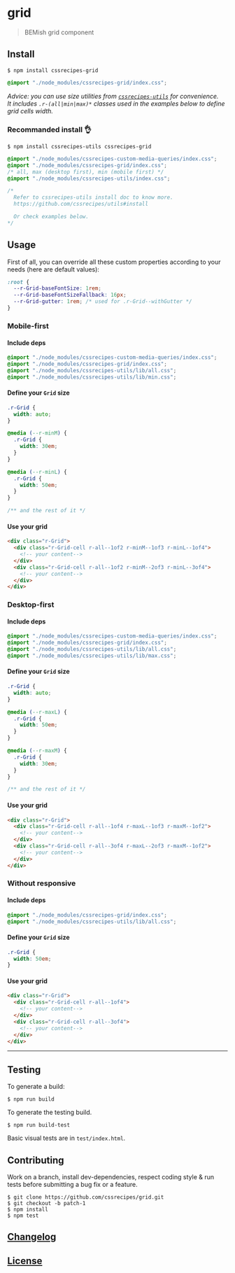 # grid

> BEMish grid component

## Install

```console
$ npm install cssrecipes-grid
```

```css
@import "./node_modules/cssrecipes-grid/index.css";
```

_Advice: you can use size utilities from [`cssrecipes-utils`](http://github.com/cssrecipes/utils) for convenience.  
It includes `.r-(all|min|max)*` classes used in the examples below to define grid cells width._

### Recommanded install 👌

```console
$ npm install cssrecipes-utils cssrecipes-grid
```

```css
@import "./node_modules/cssrecipes-custom-media-queries/index.css";
@import "./node_modules/cssrecipes-grid/index.css";
/* all, max (desktop first), min (mobile first) */
@import "./node_modules/cssrecipes-utils/index.css";

/*
  Refer to cssrecipes-utils install doc to know more.
  https://github.com/cssrecipes/utils#install

  Or check examples below.
*/
```

## Usage

First of all, you can override all these custom properties according to your needs (here are default values):

```css
:root {
  --r-Grid-baseFontSize: 1rem;
  --r-Grid-baseFontSizeFallback: 16px;
  --r-Grid-gutter: 1rem; /* used for .r-Grid--withGutter */
}
```

### Mobile-first

#### Include deps

```css
@import "./node_modules/cssrecipes-custom-media-queries/index.css";
@import "./node_modules/cssrecipes-grid/index.css";
@import "./node_modules/cssrecipes-utils/lib/all.css";
@import "./node_modules/cssrecipes-utils/lib/min.css";
```

#### Define your `Grid` size

```css
.r-Grid {
  width: auto;
}

@media (--r-minM) {
  .r-Grid {
    width: 30em;
  }
}

@media (--r-minL) {
  .r-Grid {
    width: 50em;
  }
}

/** and the rest of it */
```

#### Use your grid

```html
<div class="r-Grid">
  <div class="r-Grid-cell r-all--1of2 r-minM--1of3 r-minL--1of4">
    <!-- your content-->
  </div>
  <div class="r-Grid-cell r-all--1of2 r-minM--2of3 r-minL--3of4">
    <!-- your content-->
  </div>
</div>
```

### Desktop-first

#### Include deps

```css
@import "./node_modules/cssrecipes-custom-media-queries/index.css";
@import "./node_modules/cssrecipes-grid/index.css";
@import "./node_modules/cssrecipes-utils/lib/all.css";
@import "./node_modules/cssrecipes-utils/lib/max.css";
```

#### Define your `Grid` size

```css
.r-Grid {
  width: auto;
}

@media (--r-maxL) {
  .r-Grid {
    width: 50em;
  }
}

@media (--r-maxM) {
  .r-Grid {
    width: 30em;
  }
}

/** and the rest of it */
```

#### Use your grid

```html
<div class="r-Grid">
  <div class="r-Grid-cell r-all--1of4 r-maxL--1of3 r-maxM--1of2">
    <!-- your content-->
  </div>
  <div class="r-Grid-cell r-all--3of4 r-maxL--2of3 r-maxM--1of2">
    <!-- your content-->
  </div>
</div>
```

### Without responsive

#### Include deps

```css
@import "./node_modules/cssrecipes-grid/index.css";
@import "./node_modules/cssrecipes-utils/lib/all.css";
```

#### Define your `Grid` size

```css
.r-Grid {
  width: 50em;
}
```

#### Use your grid

```html
<div class="r-Grid">
  <div class="r-Grid-cell r-all--1of4">
    <!-- your content-->
  </div>
  <div class="r-Grid-cell r-all--3of4">
    <!-- your content-->
  </div>
</div>
```
---

## Testing

To generate a build:

```console
$ npm run build
```

To generate the testing build.

```console
$ npm run build-test
```

Basic visual tests are in `test/index.html`.

## Contributing

Work on a branch, install dev-dependencies, respect coding style & run tests before submitting a bug fix or a feature.

```console
$ git clone https://github.com/cssrecipes/grid.git
$ git checkout -b patch-1
$ npm install
$ npm test
```

## [Changelog](CHANGELOG.md)

## [License](LICENSE)

